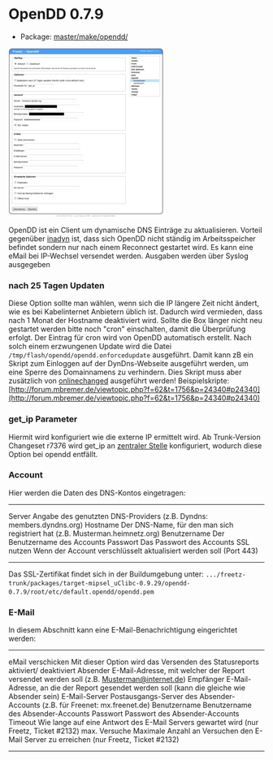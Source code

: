 # OpenDD 0.7.9
 - Package: [master/make/opendd/](https://github.com/Freetz-NG/freetz-ng/tree/master/make/opendd/)

[![Konfigurationsseite OpenDD](../screenshots/177_md.jpg)](../screenshots/177.jpg)

OpenDD ist ein Client um dynamische DNS Einträge zu aktualisieren.
Vorteil gegenüber [inadyn](inadyn-mt.md) ist, dass sich OpenDD
nicht ständig im Arbeitsspeicher befindet sondern nur nach einem
Reconnect gestartet wird. Es kann eine eMail bei IP-Wechsel versendet
werden. Ausgaben werden über Syslog ausgegeben

### nach 25 Tagen Updaten

Diese Option sollte man wählen, wenn sich die IP längere Zeit nicht
ändert, wie es bei Kabelinternet Anbietern üblich ist. Dadurch wird
vermieden, dass nach 1 Monat der Hostname deaktiviert wird. Sollte die
Box länger nicht neu gestartet werden bitte noch "cron" einschalten,
damit die Überprüfung erfolgt. Der Eintrag für cron wird von OpenDD
automatisch erstellt.
Nach solch einem erzwungenen Update wird die Datei
`/tmp/flash/opendd/opendd.onforcedupdate` ausgeführt. Damit kann zB ein
Skript zum Einloggen auf der DynDns-Webseite ausgeführt werden, um eine
Sperre des Domainnamens zu verhindern. Dies Skript muss aber zusätzlich
von [onlinechanged](onlinechanged.md) ausgeführt werden!
Beispielskripte:
[http://forum.mbremer.de/viewtopic.php?f=62&t=1756&p=24340#p24340](http://forum.mbremer.de/viewtopic.php?f=62&t=1756&p=24340#p24340)

### get_ip Parameter

Hiermit wird konfiguriert wie die externe IP ermittelt wird. Ab
Trunk-Version
Changeset r7376 wird get_ip an [zentraler
Stelle](mod.html#get_ip) konfiguriert, wodurch diese Option bei
opendd entfällt.

### Account

Hier werden die Daten des DNS-Kontos eingetragen:

  -------------- ------------------------------------------------------------------------------
  Server         Angabe des genutzten DNS-Providers (z.B. Dyndns: members.dyndns.org)
  Hostname       Der DNS-Name, für den man sich registriert hat (z.B. Musterman.heimnetz.org)
  Benutzername   Der Benutzername des Accounts
  Passwort       Das Passwort des Accounts
  SSL nutzen     Wenn der Account verschlüsselt aktualisiert werden soll (Port 443)
  -------------- ------------------------------------------------------------------------------

Das SSL-Zertifikat findet sich in der Buildumgebung unter:
`.../freetz-trunk/packages/target-mipsel_uClibc-0.9.29/opendd-0.7.9/root/etc/default.opendd/opendd.pem`

### E-Mail

In diesem Abschnitt kann eine E-Mail-Benachrichtigung eingerichtet
werden:

  ------------------- --------------------------------------------------------------------------------------------------
  eMail verschicken   Mit dieser Option wird das Versenden des Statusreports aktiviert/ deaktiviert
  Absender            E-Mail-Adresse, mit welcher der Report versendet werden soll (z.B. Musterman@internet.de)
  Empfänger           E-Mail-Adresse, an die der Report gesendet werden soll (kann die gleiche wie Absender sein)
  E-Mail-Server       Postausgangs-Server des Absender-Accounts (z.B. für Freenet: mx.freenet.de)
  Benutzername        Benutzername des Absender-Accounts
  Passwort            Passwort des Absender-Accounts
  Timeout             Wie lange auf eine Antwort des E-Mail Servers gewartet wird (nur Freetz, Ticket #2132)
  max. Versuche       Maximale Anzahl an Versuchen den E-Mail Server zu erreichen (nur Freetz, Ticket #2132)
  ------------------- --------------------------------------------------------------------------------------------------

